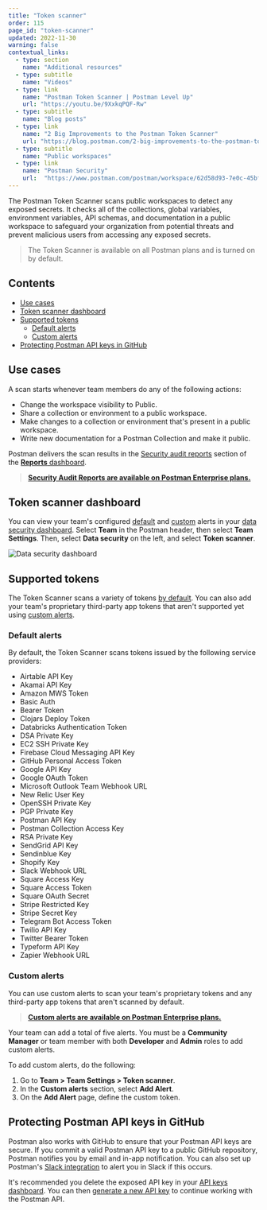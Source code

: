 ```yaml
---
title: "Token scanner"
order: 115
page_id: "token-scanner"
updated: 2022-11-30
warning: false
contextual_links:
  - type: section
    name: "Additional resources"
  - type: subtitle
    name: "Videos"
  - type: link
    name: "Postman Token Scanner | Postman Level Up"
    url: "https://youtu.be/9XxkqPQF-Rw"
  - type: subtitle
    name: "Blog posts"
  - type: link
    name: "2 Big Improvements to the Postman Token Scanner"
    url: "https://blog.postman.com/2-big-improvements-to-the-postman-token-scanner/"
  - type: subtitle
    name: "Public workspaces"
  - type: link
    name: "Postman Security"
    url:  "https://www.postman.com/postman/workspace/62d58d93-7e0c-45bf-9daa-cc8e531fc344"
---
```


The Postman Token Scanner scans public workspaces to detect any exposed secrets. It checks all of the collections, global variables, environment variables, API schemas, and documentation in a public workspace to safeguard your organization from potential threats and prevent malicious users from accessing any exposed secrets.

> The Token Scanner is available on all Postman plans and is turned on by default.

## Contents

* [Use cases](#use-cases)
* [Token scanner dashboard](#token-scanner-dashboard)
* [Supported tokens](#supported-tokens)
    * [Default alerts](#default-alerts)
    * [Custom alerts](#custom-alerts)
* [Protecting Postman API keys in GitHub](#protecting-postman-api-keys-in-github)

## Use cases

A scan starts whenever team members do any of the following actions:

* Change the workspace visibility to Public.
* Share a collection or environment to a public workspace.
* Make changes to a collection or environment that's present in a public workspace.
* Write new documentation for a Postman Collection and make it public.

Postman delivers the scan results in the [Security audit reports](/docs/reports/security-audit-reports/) section of the [**Reports** dashboard](/docs/reports/reports-overview/).

> **[Security Audit Reports are available on Postman Enterprise plans.](https://www.postman.com/pricing/)**

## Token scanner dashboard

You can view your team's configured [default](#default-alerts) and [custom](#custom-alerts) alerts in your [data security dashboard](https://go.postman.co/settings/team/token-scanner). Select **Team** in the Postman header, then select **Team Settings**. Then, select **Data security** on the left, and select **Token scanner**.

<img alt="Data security dashboard" src="https://assets.postman.com/postman-docs/data-security-dashboard.jpg"/>

## Supported tokens

The Token Scanner scans a variety of tokens [by default](#default-alerts). You can also add your team's proprietary third-party app tokens that aren't supported yet using [custom alerts](#custom-alerts).

### Default alerts

By default, the Token Scanner scans tokens issued by the following service providers:

* Airtable API Key
* Akamai API Key
* Amazon MWS Token
* Basic Auth
* Bearer Token
* Clojars Deploy Token
* Databricks Authentication Token
* DSA Private Key
* EC2 SSH Private Key
* Firebase Cloud Messaging API Key
* GitHub Personal Access Token
* Google API Key
* Google OAuth Token
* Microsoft Outlook Team Webhook URL
* New Relic User Key
* OpenSSH Private Key
* PGP Private Key
* Postman API Key
* Postman Collection Access Key
* RSA Private Key
* SendGrid API Key
* Sendinblue Key
* Shopify Key
* Slack Webhook URL
* Square Access Key
* Square Access Token
* Square OAuth Secret
* Stripe Restricted Key
* Stripe Secret Key
* Telegram Bot Access Token
* Twilio API Key
* Twitter Bearer Token
* Typeform API Key
* Zapier Webhook URL

### Custom alerts

You can use custom alerts to scan your team's proprietary tokens and any third-party app tokens that aren't scanned by default.

> **[Custom alerts are available on Postman Enterprise plans.](https://www.postman.com/pricing/)**

Your team can add a total of five alerts. You must be a **Community Manager** or team member with both **Developer** and **Admin** roles to add custom alerts.

To add custom alerts, do the following:

1. Go to **Team > Team Settings > Token scanner**.
2. In the **Custom alerts** section, select **Add Alert**.
3. On the **Add Alert** page, define the custom token.

## Protecting Postman API keys in GitHub

Postman also works with GitHub to ensure that your Postman API keys are secure. If you commit a valid Postman API key to a public GitHub repository, Postman notifies you by email and in-app notification. You can also set up Postman's [Slack integration](/docs/integrations/available-integrations/slack/) to alert you in Slack if this occurs.

It's recommended you delete the exposed API key in your [API keys dashboard](https://go.postman.co/settings/me/api-keys). You can then [generate a new API key](/docs/developer/postman-api/authentication/#generate-a-postman-api-key) to continue working with the Postman API.
